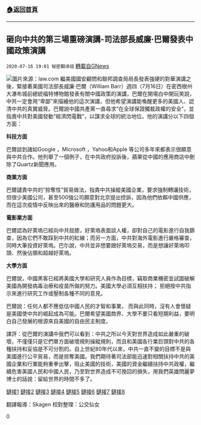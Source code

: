 ###  [:house:返回首頁](https://github.com/ourhimalayas/txt)
---

## 砸向中共的第三場重磅演講-司法部長威廉·巴爾發表中國政策演講
`2020-07-16 19:01 秘密翻译组` [轉載自GNews](https://gnews.org/zh-hant/267026/)

![](https://s3.amazonaws.com/gnews-media-offload/wp-content/uploads/2020/07/16162200/cropped_Barr-William.jpg)圖片來源：law.com 
繼美國國安顧問和聯邦調查局局長發表強硬的對華演講之後，緊接著美國司法部長威廉·巴爾（William Barr）週四（7月16日）在密西根州大瀑布城前總統福特博物館發表有關中國政策的演講，巴爾在開場白中開玩笑說，中共一定會用“卑鄙”來描繪他的這次演講，但他希望演講能喚醒更多的美國人、認清中共的真實威脅。巴爾說中國共產黨一直尋求“在全球保證獨裁政權的安全”，並指責中共對美國發動“經濟閃電戰”，以謀求全球的統治地位。他的演講分以下四個方面：

**科技方面**

巴爾談到諸如Google ，Microsoft ，Yahoo和Apple 等公司多年來都表示很願意與中共合作。他列舉了一個例子，在中共政府投訴後，蘋果從中國的應用商店中刪除了Quartz新聞應用。

**商業方面**

巴爾譴責中共的“掠奪性”貿易做法，指責中共操縱美國企業，要求強制轉讓技術，但很少美國公司，甚至500強公司願意對北京提出控訴，因為他們依賴中國供應，而在這次疫情中反映出來的醫療和防護用品的問題更大。

**電影業方面**

巴爾認為好萊塢已經向中共屈膝，好萊塢表面談人權，卻對自己的電影進行自我篩查，因為它們不敢踩到中共的紅線；而另一方面，中共對海外電影進行嚴格審查，同時大筆投資好萊塢。巴尓說，中共並非想要跟好萊塢交易，而是想讓好萊塢叩頭、然後佔領和超越好萊塢。

**大學方面**

巴爾說，中國黑客已經將美國大學和研究人員作為目標，竊取商業機密並試圖破解美國為開發病毒治療和疫苗所做的努力。美國大學必須互相扶持； 拒絕按中共指示來進行研究工作或壓制各種不同的意見。

巴爾說：任何人都不應低估中國人民的才智和事業， 而與此同時，沒有人會懷疑是美國使中共的崛起成為可能。巴爾希望美國商界、大學不要只看短期利益，要明白自己發展的根源來自美國的自由民主制度。

譯評：從巴爾的演講中我們可以看到：中共之所以今天對世界造成如此嚴重的破壞，不僅僅只是它們單方面破壞規則操縱規則，而且和美國各行業巨頭對中共的各種扶持和妥協是不可分割的。自上世紀80年代以來，中共一直不變的目標不是與美國進行公平貿易，而是掠奪美國。我們期待著司法部能迅速對相關扶持中共的美國企業和行業能夠重拳出擊，阻止美國的技術，美國的資金繼續扶持中共政權，繼續危害美國人民和中國人民，乃至對世界造成不可挽回的損失，用我們英雄閆麗夢博士的話說：留給世界的時間不多了。

[鏈接1](http://1．https://deadline.com/2020/07/william-barr-china-hollywood-studios-1202987361/&nbsp;%20%202．https://www.fox17online.com/news/local-news/grand-rapids/attorney-general-barr-highlights-efforts-against-china-related-espionage-in-grand-rapids-speech%20%203．https://www.wsj.com/articles/barr-warns-executives-on-pushing-policies-at-behest-of-china-11594916355%20%204.https://www.marketscreener.com/news/BARR-SAYS-U-S-UNIVERSITIES-MUST-STAND-UP-FOR-EACH-OTHER-REFUSE-TO-LET-CHINESE-COMMUNIST-PARTY-DICT--30937908/%20%205.https://eu.detroitnews.com/story/news/local/michigan/2020/07/16/barr-address-china-trade-policy-grand-rapids-michigan/5450389002/%20%206.https://www.epochtimes.com/gb/20/7/16/n12261127.htm%20%207.https://www.marketwatch.com/story/barr-blasts-apple-and-google-as-all-too-willing-to-cooperate-with-china-2020-07-16%20%208.https://www.thesundaily.my/world/reuters/barr-says-justice-department-has-seen-more-cases-of-chinese-officials-reaching-out-to-u-s-corporate-leaders-and-inveighing-them-to-favor-policies-an-JG2901795) 
 [鏈接2](https://www.fox17online.com/news/local-news/grand-rapids/attorney-general-barr-highlights-efforts-against-china-related-espionage-in-grand-rapids-speech) 
 [鏈接3](https://www.wsj.com/articles/barr-warns-executives-on-pushing-policies-at-behest-of-china-11594916355) 
 [鏈接4](https://www.marketscreener.com/news/BARR-SAYS-U-S-UNIVERSITIES-MUST-STAND-UP-FOR-EACH-OTHER-REFUSE-TO-LET-CHINESE-COMMUNIST-PARTY-DICT--30937908/) 
 [鏈接5](https://eu.detroitnews.com/story/news/local/michigan/2020/07/16/barr-address-china-trade-policy-grand-rapids-michigan/5450389002/) 
 [鏈接6](https://www.epochtimes.com/gb/20/7/16/n12261127.htm) 
 [鏈接7](https://www.marketwatch.com/story/barr-blasts-apple-and-google-as-all-too-willing-to-cooperate-with-china-2020-07-16) 
 [鏈接8](https://www.thesundaily.my/world/reuters/barr-says-justice-department-has-seen-more-cases-of-chinese-officials-reaching-out-to-u-s-corporate-leaders-and-inveighing-them-to-favor-policies-an-JG2901795)

翻譯報導：Skagen 
校對整理：公交仙女

0

